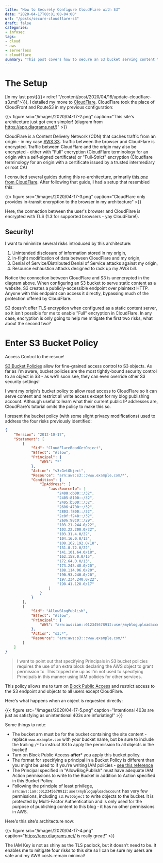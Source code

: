 ```yaml
---
title: "How to Securely Configure CloudFlare with S3"
date: "2020-04-17T00:01:00-04:00"
url: "/posts/secure-cloudflare-s3"
draft: false
categories:
- infosec
tags:
- cloud
- aws
- serverless
- cloudflare
summary: "This post covers how to secure an S3 bucket serving content through Cloudflare"
---
```


# The Setup

[In my last post]({{< relref "/content/post/2020/04/16/update-cloudflare-s3.md">}}), I
detailed my move to [CloudFlare](https://www.cloudflare.com/). CloudFlare took
the place of CloudFront and Route53 in my previous configuration:

{{< figure src="/images/2020/04-17-2.png" caption="This site's architecture just got even simpler! (diagram from https://app.diagrams.net/)" >}}

CloudFlare is a Content Delivery Network (CDN) that caches traffic from an
origin - in my case [AWS S3](https://aws.amazon.com/s3/). Traffic between the
browser and CloudFlare is encrypted. Traffic between CloudFlare and the origin
may also be encrypted - either with "Full" encryption (CloudFlare terminology
for an origin with a self-signed certificate) or "Full-Strict" encryption
(Cloudflare terminology for an origin with a certificate issued by a trusted
intermediary or root CA)

I consulted several guides during this re-architecture, primarily [this one from
CloudFlare](https://support.cloudflare.com/hc/en-us/articles/360037983412-Configuring-an-Amazon-Web-Services-static-site-to-use-Cloudflare
"CloudFlare guide to using S3 as an origin"). After following that guide, I had
a setup that resembled this:

{{< figure src="/images/2020/04-17-3.png" caption="CloudFlare only provides in-transit encryption to the browser in my architecture" >}}

Here, the connection between the user's browser and CloudFlare is encrypted
with TLS (1.3 for supported browsers - yay CloudFlare!). 

## Security!

I want to minimize several risks introduced by this architecture:

1. Unintended disclosure of information stored in my origin,
2. In-flight modification of data between CloudFlare and my origin,
3. Denial of Service/Distributed Denial of Service attacks against my origin,
4. Resource exhaustion attacks designed to rack up my AWS bill.

Notice the connection between CloudFlare and S3 is unencrypted in the diagram
above. When configuring an S3 bucket to serve static content as a website, S3
creates a publicly-accessible endpoint over plaintext HTTP. Anyone with this
endpoint can access it directly, bypassing much of the protection offered by
CloudFlare.

S3 doesn't offer TLS encryption when configured as a static content server, so
it isn't possible for me to enable "Full" encryption in CloudFlare. In any case,
encryption is only going to help me mitigate the first two risks, what about the
second two?

<a name="bucketpolicy"></a>
# Enter S3 Bucket Policy

Access Control to the rescue!

[S3 Bucket
Policies](https://docs.aws.amazon.com/AmazonS3/latest/dev/example-bucket-policies.html)
allow for fine-grained access control to S3 objects. As far as I'm aware, bucket
policies are the most tightly-bound security control to an object in S3 - as
we'll soon see, they can even override other S3 security settings!

I want my origin's bucket policy to allow read access to CloudFlare so it can 
serve content and restrict all write access except for my blog publishing
account. Although useful to learn what their current public IP addresses are,
CloudFlare's tutorial omits the policy to make this so.

I present the bucket policy (with some slight privacy modifications) used to address the
four risks previously identified:

```json
{
    "Version": "2012-10-17",
    "Statement": [
        {
            "Sid": "CloudFlareReadGetObject",
            "Effect": "Allow",
            "Principal": {
                "AWS": "*"
            },
            "Action": "s3:GetObject",
            "Resource": "arn:aws:s3:::www.example.com/*",
            "Condition": {
                "IpAddress": {
                    "aws:SourceIp": [
                        "2400:cb00::/32",
                        "2405:8100::/32",
                        "2405:b500::/32",
                        "2606:4700::/32",
                        "2803:f800::/32",
                        "2c0f:f248::/32",
                        "2a06:98c0::/29",
                        "103.21.244.0/22",
                        "103.22.200.0/22",
                        "103.31.4.0/22",
                        "104.16.0.0/12",
                        "108.162.192.0/18",
                        "131.0.72.0/22",
                        "141.101.64.0/18",
                        "162.158.0.0/15",
                        "172.64.0.0/13",
                        "173.245.48.0/20",
                        "188.114.96.0/20",
                        "190.93.240.0/20",
                        "197.234.240.0/22",
                        "198.41.128.0/17"
                    ]
                }
            }
        },
        {
            "Sid": "AllowBlogPublish",
            "Effect": "Allow",
            "Principal": {
                "AWS": "arn:aws:iam::012345678912:user/mybloguploadaccount"
            },
            "Action": "s3:*",
            "Resource": "arn:aws:s3:::www.example.com/*"
        }
    ]
}
```

> I want to point out that specifying Principals in S3 bucket policies requires
> the use of an extra block declaring the AWS object to grant permission to. This
> tripped me up as I'm not used to specifying Principals in this manner using IAM
> policies for other services.

This policy allows me to turn on [Block Public
Access](https://docs.aws.amazon.com/AmazonS3/latest/dev/access-control-block-public-access.html
"S3 Block Public Access") and restrict access to the S3 endpoint and objects to
all users except CloudFlare.

Here's what happens when an object is requested directly:

{{< figure src="/images/2020/04-17-5.png" caption="Intentional 403s are just as satisfying as unintentional 403s are infuriating!" >}}

Some things to note:

* The bucket arn must be for the bucket containing the site content - replace
  `www.example.com` with your bucket name, but be sure to include the trailing
  `/*` to instruct S3 to apply the permission to all objects in the bucket!
* Turn on Block Public Access **after*** you apply this bucket policy.
* The format for specifying a principal in a Bucket Policy is different than you
  might be used to if you're writing IAM policies - [see this
  reference](https://docs.aws.amazon.com/AmazonS3/latest/dev/s3-bucket-user-policy-specifying-principal-intro.html)
* The Principal specified in "AllowBlogPublish" must have adequate IAM Action permissions
  to write to the Bucket in addition to Action specified in this Bucket Policy.
* Following the principle of least privilege,
  `arn:aws:iam::012345678912:user/mybloguploadaccount` has very few permissions,
  including `s3:PutObject` to write objects to the bucket. It is protected by
  Multi-Factor Authentication and is only used for the purpose of publishing
  content to this blog - it has no other permissions in AWS.
  
Here's this site's architecture now:

{{< figure src="/images/2020/04-17-4.png" caption="https://app.diagrams.net/ is really great!" >}}

The IAM Key is not as shiny as the TLS padlock, but it doesn't need to be. It
enables me to mitigate four risks to this site so I can be sure my users are
safe and my AWS costs remain minimal!
